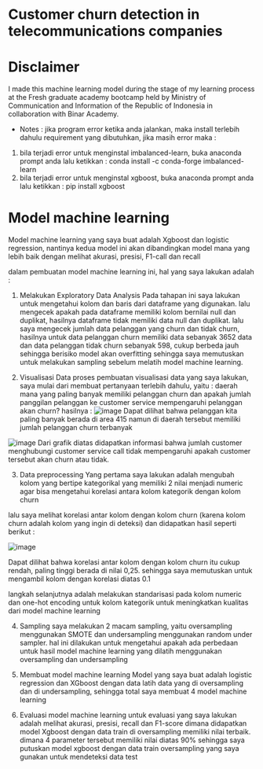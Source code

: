 # Customer churn detection in telecommunications companies

# Disclaimer
I made this machine learning model during the stage of my learning process at the Fresh graduate academy bootcamp held by
Ministry of Communication and Information of the Republic of Indonesia in collaboration with Binar Academy.

* Notes : 
jika program error ketika anda jalankan, maka install terlebih dahulu requirement yang dibutuhkan, jika masih error maka :
1. bila terjadi error untuk menginstal imbalanced-learn, buka anaconda prompt anda lalu ketikkan : conda install -c conda-forge imbalanced-learn
2. bila terjadi error untuk menginstal xgboost, buka anaconda prompt anda lalu ketikkan : pip install xgboost

# Model machine learning
Model machine learning yang saya buat adalah Xgboost dan logistic regression, nantinya kedua model ini akan dibandingkan model mana yang lebih baik
dengan melihat akurasi, presisi, F1-call dan recall

dalam pembuatan model machine learning ini, hal yang saya lakukan adalah :
1. Melakukan Exploratory Data Analysis
Pada tahapan ini saya lakukan untuk mengetahui kolom dan baris dari dataframe yang digunakan. lalu mengecek apakah pada dataframe memiliki 
kolom bernilai null dan duplikat, hasilnya dataframe tidak memiliki data null dan duplikat.
lalu saya mengecek jumlah data pelanggan yang churn dan tidak churn,
hasilnya untuk data pelanggan churn memiliki data sebanyak 3652 data dan data pelanggan tidak churn sebanyak 598, cukup berbeda jauh sehingga berisiko model akan overfitting
sehingga saya memutuskan untuk melakukan sampling sebelum melatih model machine learning.

2. Visualisasi Data
proses pembuatan visualisasi data yang saya lakukan, saya mulai dari membuat pertanyaan terlebih dahulu, yaitu :
daerah mana yang paling banyak memiliki pelanggan churn dan apakah jumlah panggilan pelanggan ke customer service mempengaruhi pelanggan akan churn?
hasilnya :
![image](https://user-images.githubusercontent.com/94748637/196013624-396b18b5-d639-4fae-9de2-4e64e3b84948.png)
Dapat dilihat bahwa pelanggan kita paling banyak berada di area 415 namun di daerah tersebut memiliki jumlah pelanggan churn terbanyak

![image](https://user-images.githubusercontent.com/94748637/196013648-8b68b75b-42fe-4fc5-a8a6-ac5e6c2c2e73.png)
Dari grafik diatas didapatkan informasi bahwa jumlah customer menghubungi customer service call tidak mempengaruhi apakah customer tersebut akan churn atau tidak.

3. Data preprocessing
Yang pertama saya lakukan adalah mengubah kolom yang bertipe kategorikal yang memiliki 2 nilai menjadi numeric agar bisa mengetahui korelasi antara kolom kategorik dengan kolom churn

lalu saya melihat korelasi antar kolom dengan kolom churn (karena kolom churn adalah kolom yang ingin di deteksi) dan didapatkan hasil seperti berikut :

![image](https://user-images.githubusercontent.com/94748637/196013682-f3f1ff5d-e0f9-4d7b-bd0e-f867c72afefd.png)

Dapat dilihat bahwa korelasi antar kolom dengan kolom churn itu cukup rendah, paling tinggi berada di nilai 0,25. sehingga saya memutuskan untuk mengambil kolom dengan korelasi diatas 0.1

langkah selanjutnya adalah melakukan standarisasi pada kolom numeric dan one-hot encoding untuk kolom kategorik untuk meningkatkan kualitas dari model machine learning

4. Sampling
saya melakukan 2 macam sampling, yaitu oversampling menggunakan SMOTE dan undersampling menggunakan random under sampler. hal ini dilakukan untuk mengetahui apakah ada perbedaan untuk hasil model
machine learning yang dilatih menggunakan oversampling dan undersampling

5. Membuat model machine learning
Model yang saya buat adalah logistic regression dan XGboost dengan data latih data yang di oversampling dan di undersampling, sehingga total saya membuat 4 model machine learning

6. Evaluasi model machine learning
untuk evaluasi yang saya lakukan adalah melihat akurasi, presisi, recall dan F1-score dimana didapatkan model Xgboost dengan data train di oversampling memiliki nilai terbaik. dimana 4 parameter tersebut
memiliki nilai diatas 90% sehingga saya putuskan model xgboost dengan data train oversampling yang saya gunakan untuk mendeteksi data test
